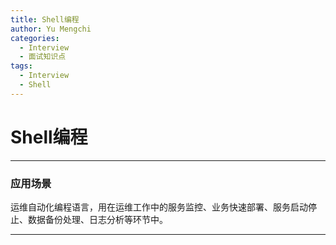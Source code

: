 ```yaml
---
title: Shell编程
author: Yu Mengchi
categories:
  - Interview 
  - 面试知识点
tags:
  - Interview
  - Shell
---
```

  
# Shell编程

---

### 应用场景

运维自动化编程语言，用在运维工作中的服务监控、业务快速部署、服务启动停止、数据备份处理、日志分析等环节中。

---

